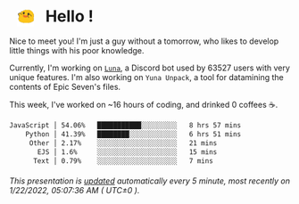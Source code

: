 <h1>   <img src="./spoink.gif" style="vertical-align:middle;" width="30px">   Hello ! </h1>

Nice to meet you! I'm just a guy without a tomorrow, who likes to develop little things with his poor knowledge.

Currently, I'm working on <a href='https://github.com/Asgarrrr/Luna'>`Luna`</a>, a Discord bot used by 63527 users with very unique features. I'm also working on `Yuna Unpack`, a tool for datamining the contents of Epic Seven's files.

This week, I've worked on ~16 hours of coding, and drinked 0 coffees ☕.

```
JavaScript │ 54.06%   ███████████░░░░░░░░░   8 hrs 57 mins
    Python │ 41.39%   ████████░░░░░░░░░░░░   6 hrs 51 mins
     Other │ 2.17%    ░░░░░░░░░░░░░░░░░░░░   21 mins
       EJS │ 1.6%     ░░░░░░░░░░░░░░░░░░░░   15 mins
      Text │ 0.79%    ░░░░░░░░░░░░░░░░░░░░   7 mins
```

###### This presentation is [updated](https://github.com/Asgarrrr) automatically every 5 minute, most recently on 1/22/2022, 05:07:36 AM ( UTC±0 ).